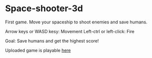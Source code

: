 # Space-shooter-3d
 First game. Move your spaceship to shoot enemies and save humans.
 
 Arrow keys or WASD kesy: Movement
 Left-ctrl or left-click: Fire
 
 Goal: Save humans and get the highest score!

Uploaded game is playable [here](https://play.unity.com/mg/other/space-shooter-73)

